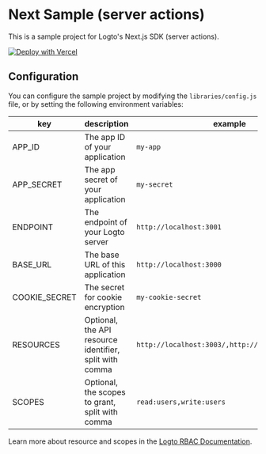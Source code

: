 # Next Sample (server actions)

This is a sample project for Logto's Next.js SDK (server actions).

[![Deploy with Vercel](https://vercel.com/button)](https://vercel.com/new/clone?repository-url=https%3A%2F%2Fgithub.com%2Flogto-io%2Fjs%2Ftree%2Fmaster%2Fpackages%2Fnext-sample&env=APP_ID,APP_SECRET,ENDPOINT,BASE_URL,COOKIE_SECRET,RESOURCES,SCOPES&envDescription=Configuration%20needed%20to%20init%20Logto%20client&envLink=https%3A%2F%2Fgithub.com%2Flogto-io%2Fjs%2Ftree%2Fmaster%2Fpackages%2Fnext-server-actions-sample%2FREADME.md&project-name=logto-js&repository-name=logto-js)

## Configuration

You can configure the sample project by modifying the `libraries/config.js` file, or by setting the following environment variables:

| key           | description                                             | example                                          |
| ------------- | ------------------------------------------------------- | ------------------------------------------------ |
| APP_ID        | The app ID of your application                          | `my-app`                                         |
| APP_SECRET    | The app secret of your application                      | `my-secret`                                      |
| ENDPOINT      | The endpoint of your Logto server                       | `http://localhost:3001`                          |
| BASE_URL      | The base URL of this application                        | `http://localhost:3000`                          |
| COOKIE_SECRET | The secret for cookie encryption                        | `my-cookie-secret`                               |
| RESOURCES     | Optional, the API resource identifier, split with comma | `http://localhost:3003/,http://localhost:3004/]` |
| SCOPES        | Optional, the scopes to grant, split with comma         | `read:users,write:users`                         |

Learn more about resource and scopes in the [Logto RBAC Documentation](https://docs.logto.io/docs/recipes/rbac/protect-resource#configure-client-sdk).
